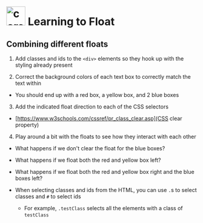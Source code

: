<h1>
<img src="../../../00-admin-resources/assets/images/core.svg" alt="core" width="50">
Learning to Float
</h1>

## Combining different floats ##

1. Add classes and ids to the `<div>` elements so they hook up with the styling already present

2. Correct the background colors of each text box to correctly match the text within
  * You should end up with a red box, a yellow box, and 2 blue boxes

3. Add the indicated float direction to each of the CSS selectors
  * [https://www.w3schools.com/cssref/pr_class_clear.asp](CSS clear property)

4. Play around a bit with the floats to see how they interact with each other
  * What happens if we don't clear the float for the blue boxes?
  * What happens if we float both the red and yellow box left?
  * What happens if we float both the red and yellow box right and the blue boxes left?


* When selecting classes and ids from the HTML, you can use `.`s to select classes and `#` to select ids
    * For example, `.testClass` selects all the elements with a class of `testClass`
